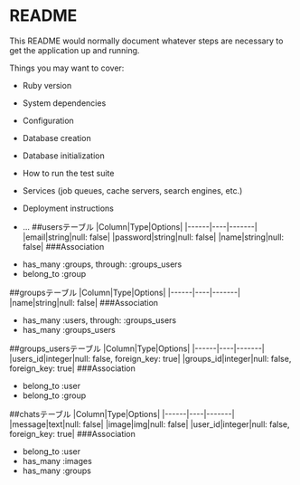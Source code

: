 # README

This README would normally document whatever steps are necessary to get the
application up and running.

Things you may want to cover:

* Ruby version

* System dependencies

* Configuration

* Database creation

* Database initialization

* How to run the test suite

* Services (job queues, cache servers, search engines, etc.)

* Deployment instructions

* ...
##usersテーブル
|Column|Type|Options|
|------|----|-------|
|email|string|null: false|
|password|string|null: false|
|name|string|null: false|
###Association
- has_many :groups, through: :groups_users
- belong_to :group

##groupsテーブル
|Column|Type|Options|
|------|----|-------|
|name|string|null: false|
###Association
- has_many :users, through: :groups_users
- has_many :groups_users

##groups_usersテーブル
|Column|Type|Options|
|------|----|-------|
|users_id|integer|null: false, foreign_key: true|
|groups_id|integer|null: false, foreign_key: true|
###Association
- belong_to :user
- belong_to :group


##chatsテーブル
|Column|Type|Options|
|------|----|-------|
|message|text|null: false|
|image|img|null: false|
|user_id|integer|null: false, foreign_key: true|
###Association
- belong_to :user
- has_many :images
- has_many :groups


